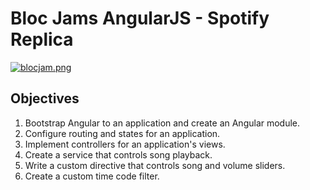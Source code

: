 # Bloc Jams AngularJS - Spotify Replica 
[![blocjam.png](https://s20.postimg.cc/5krldssfx/blocjam.png)](https://postimg.cc/image/yaehafwft/)
## Objectives


1. Bootstrap Angular to an application and create an Angular module.<br>
2. Configure routing and states for an application.<br>
3. Implement controllers for an application's views.<br>
4. Create a service that controls song playback.<br>
5. Write a custom directive that controls song and volume sliders.<br>
6. Create a custom time code filter.<br>
